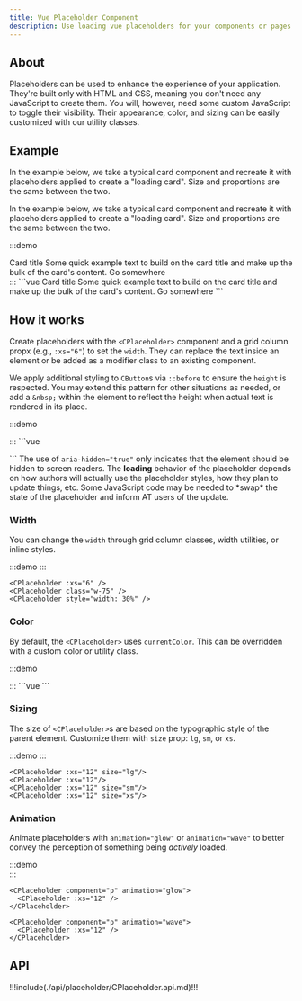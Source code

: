 ```yaml
---
title: Vue Placeholder Component
description: Use loading vue placeholders for your components or pages to indicate something may still be loading. 
---
```


## About

Placeholders can be used to enhance the experience of your application. They're built only with HTML and CSS, meaning you don't need any JavaScript to create them. You will, however, need some custom JavaScript to toggle their visibility. Their appearance, color, and sizing can be easily customized with our utility classes.


## Example

In the example below, we take a typical card component and recreate it with placeholders applied to create a "loading card". Size and proportions are the same between the two.

In the example below, we take a typical card component and recreate it with placeholders applied to create a "loading card". Size and proportions are the same between the two.


:::demo
<div class="d-flex justify-content-around">
  <CCard style="width: 18rem">
    <CCardImage orientation="top" :src="$withBase('/images/vue.jpg')" />
    <CCardBody>
      <CCardTitle>Card title</CCardTitle>
      <CCardText>
        Some quick example text to build on the card title and make up the bulk of the card's
        content.
      </CCardText>
      <CButton color="primary" href="#">Go somewhere</CButton>
    </CCardBody>
  </CCard>
  <CCard style="width: 18rem">
    <CCardImage component="svg" orientation="top" width="100%" height="162" xmlns="http://www.w3.org/2000/svg" role="img" aria-label="Placeholder" preserveAspectRatio="xMidYMid slice" focusable="false">
      <title>Placeholder</title><rect width="100%" height="100%" fill="#868e96"></rect>
    </CCardImage>  
    <CCardBody>
      <CCardTitle v-c-placeholder="{animation: 'glow', xs: 7}">
        <CPlaceholder :xs="6" />
      </CCardTitle>
      <CCardText v-c-placeholder="{animation: 'glow'}">
        <CPlaceholder :xs="7" />
        <CPlaceholder :xs="4" />
        <CPlaceholder :xs="4" />
        <CPlaceholder :xs="6" />
        <CPlaceholder :xs="8" />
      </CCardText>
      <CButton v-c-placeholder="{xs: 6}" color="primary" aria-hidden="true" disabled href="#" tabindex="-1"></CButton>
    </CCardBody>
  </CCard>
</div>
:::
```vue
<CCard style="width: 18rem">
  <CCardImage orientation="top" :src="$withBase('/images/vue.jpg')" />
  <CCardBody>
    <CCardTitle>Card title</CCardTitle>
    <CCardText>
      Some quick example text to build on the card title and make up the bulk of the card's
      content.
    </CCardText>
    <CButton color="primary" href="#">Go somewhere</CButton>
  </CCardBody>
</CCard>
<CCard style="width: 18rem">
  <CCardImage component="svg" orientation="top" width="100%" height="162" xmlns="http://www.w3.org/2000/svg" role="img" aria-label="Placeholder" preserveAspectRatio="xMidYMid slice" focusable="false">
    <title>Placeholder</title><rect width="100%" height="100%" fill="#868e96"></rect>
  </CCardImage>  
  <CCardBody>
    <CCardTitle v-c-placeholder="{animation: 'glow', xs: 7}">
      <CPlaceholder :xs="6" />
    </CCardTitle>
    <CCardText v-c-placeholder="{animation: 'glow'}">
      <CPlaceholder :xs="7" />
      <CPlaceholder :xs="4" />
      <CPlaceholder :xs="4" />
      <CPlaceholder :xs="6" />
      <CPlaceholder :xs="8" />
    </CCardText>
    <CButton v-c-placeholder="{xs: 6}" color="primary" aria-hidden="true" disabled href="#" tabindex="-1"></CButton>
  </CCardBody>
</CCard>
```

## How it works

Create placeholders with the `<CPlaceholder>` component and a grid column propx (e.g., `:xs="6"`) to set the `width`. They can replace the text inside an element or be added as a modifier class to an existing component.

We apply additional styling to `CButton`s via `::before` to ensure the `height` is respected. You may extend this pattern for other situations as needed, or add a `&nbsp;` within the element to reflect the height when actual text is rendered in its place.

:::demo
<p aria-hidden="true">
  <CPlaceholder :xs="6" />
</p>
<CButton v-c-placeholder="{xs: 4}" color="primary" aria-hidden="true" disabled href="#" tabindex="-1"></CButton>
:::
```vue
<p aria-hidden="true">
  <CPlaceholder :xs="6" />
</p>
<CButton v-c-placeholder="{xs: 4}" color="primary" aria-hidden="true" disabled href="#" tabindex="-1"></CButton>
```

<CCallout class="mb-4" color="info">
  The use of <code>aria-hidden="true"</code> only indicates that the element should be hidden to screen readers. The <strong>loading</strong> behavior of the placeholder depends on how authors will actually use the placeholder styles, how they plan to update things, etc. Some JavaScript code may be needed to *swap* the state of the placeholder and inform AT users of the update.
</CCallout>

### Width

You can change the `width` through grid column classes, width utilities, or inline styles.

:::demo
  <CPlaceholder :xs="6" />
  <CPlaceholder class="w-75" />
  <CPlaceholder style="width: 30%" />
:::
```vue
<CPlaceholder :xs="6" />
<CPlaceholder class="w-75" />
<CPlaceholder style="width: 30%" />
```

### Color

By default, the `<CPlaceholder>` uses `currentColor`. This can be overridden with a custom color or utility class.

:::demo
  <CPlaceholder :xs="12" />

  <CPlaceholder color="primary" :xs="12" />
  <CPlaceholder color="secondary" :xs="12" />
  <CPlaceholder color="success" :xs="12" />
  <CPlaceholder color="danger" :xs="12" />
  <CPlaceholder color="warning" :xs="12" />
  <CPlaceholder color="info" :xs="12" />
  <CPlaceholder color="light" :xs="12" />
  <CPlaceholder color="dark" :xs="12" />
:::
```vue
<CPlaceholder :xs="12" />

<CPlaceholder color="primary" :xs="12" />
<CPlaceholder color="secondary" :xs="12" />
<CPlaceholder color="success" :xs="12" />
<CPlaceholder color="danger" :xs="12" />
<CPlaceholder color="warning" :xs="12" />
<CPlaceholder color="info" :xs="12" />
<CPlaceholder color="light" :xs="12" />
<CPlaceholder color="dark" :xs="12" />
```

### Sizing

The size of `<CPlaceholder>`s are based on the typographic style of the parent element. Customize them with `size` prop: `lg`, `sm`, or `xs`.

:::demo
  <CPlaceholder :xs="12" size="lg"/>
  <CPlaceholder :xs="12"/>
  <CPlaceholder :xs="12" size="sm"/>
  <CPlaceholder :xs="12" size="xs"/>
:::
```vue
<CPlaceholder :xs="12" size="lg"/>
<CPlaceholder :xs="12"/>
<CPlaceholder :xs="12" size="sm"/>
<CPlaceholder :xs="12" size="xs"/>
```

### Animation

Animate placeholders with `animation="glow"` or `animation="wave"` to better convey the perception of something being _actively_ loaded.

:::demo
  <CPlaceholder component="p" animation="glow">
    <CPlaceholder :xs="12" />
  </CPlaceholder>  
  <CPlaceholder component="p" animation="wave">
    <CPlaceholder :xs="12" />
  </CPlaceholder> 
:::
```vue
<CPlaceholder component="p" animation="glow">
  <CPlaceholder :xs="12" />
</CPlaceholder>  

<CPlaceholder component="p" animation="wave">
  <CPlaceholder :xs="12" />
</CPlaceholder> 
```

## API

!!!include(./api/placeholder/CPlaceholder.api.md)!!!